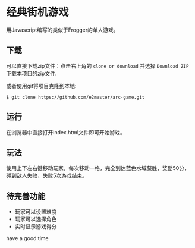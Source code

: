 
经典街机游戏
===============================

用Javascript编写的类似于Frogger的单人游戏。

## 下载
可以直接下载zip文件：点击右上角的 `clone or download` 并选择 `Download ZIP`下载本项目的zip文件.

或者使用git将项目克隆到本地:

```
$ git clone https://github.com/e2master/arc-game.git
```

## 运行
在浏览器中直接打开index.html文件即可开始游戏。

## 玩法 ##
使用上下左右键移动玩家，每次移动一格，完全到达蓝色水域获胜，奖励50分，碰到敌人失败，失败5次游戏结束。

## 待完善功能 ##

- 玩家可以设置难度
- 玩家可以选择角色
- 实时显示游戏得分

have a good time
